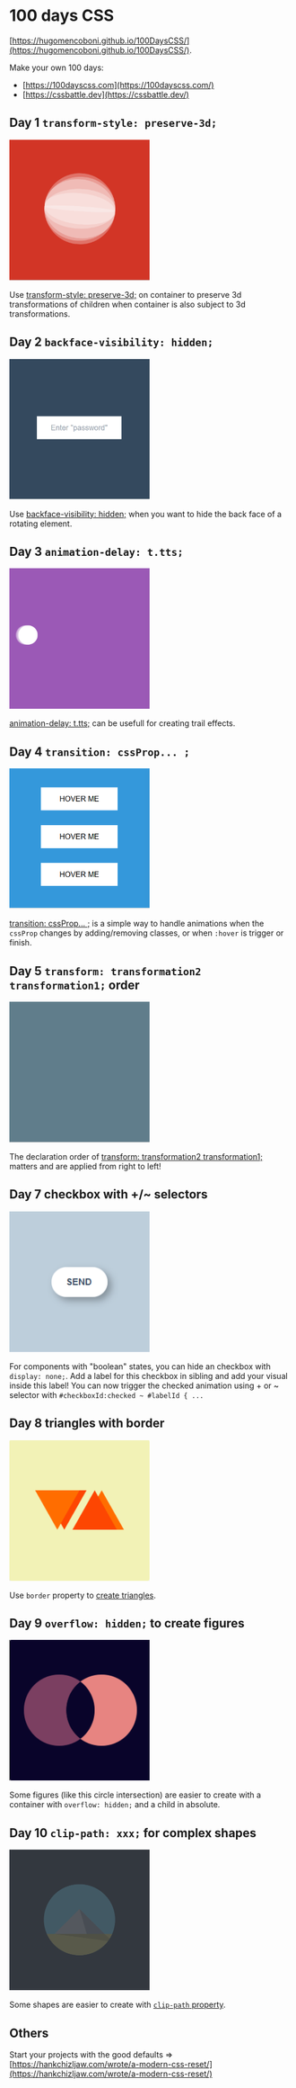 # 100 days CSS

[https://hugomencoboni.github.io/100DaysCSS/](https://hugomencoboni.github.io/100DaysCSS/).

Make your own 100 days: 
- [https://100dayscss.com](https://100dayscss.com/)
- [https://cssbattle.dev](https://cssbattle.dev/)


## Day 1 `transform-style: preserve-3d;`
<img src="./gifs/rotatedBall.gif" width="250" height="250"/>

Use [transform-style: preserve-3d;](https://www.w3schools.com/cssref/css3_pr_transform-style.asp) on container to preserve 3d transformations of children when container is also subject to 3d transformations.

## Day 2 `backface-visibility: hidden;`
<img src="./gifs/enterPassword.gif" width="250" height="250"/>

Use [backface-visibility: hidden;](https://www.w3schools.com/cssref/css3_pr_backface-visibility.asp) when you want to hide the back face of a rotating element.

## Day 3 `animation-delay: t.tts;`
<img src="./gifs/translatedCircle.gif" width="250" height="250"/>

[animation-delay: t.tts;](https://www.w3schools.com/cssref/css3_pr_animation-delay.asp) can be usefull for creating trail effects.

## Day 4 `transition: cssProp... ;`
<img src="./gifs/hoverMe.gif" width="250" height="250"/>

[transition: cssProp... ;](https://www.w3schools.com/cssref/css3_pr_transition.asp) is a simple way to handle animations when the `cssProp` changes by adding/removing classes, or when `:hover` is trigger or finish.

## Day 5 `transform: transformation2 transformation1;` order
<img src="./gifs/kaleidoscope.gif" width="250" height="250"/>

The declaration order of [transform: transformation2 transformation1;](https://css-tricks.com/almanac/properties/t/transform/#multiple-values) matters and are applied from right to left!

## Day 7 checkbox with +/~ selectors
<img src="./gifs/send.gif" width="250" height="250"/>

For components with "boolean" states, you can hide an checkbox with `display: none;`. Add a label for this checkbox in sibling and add your visual inside this label! You can now trigger the checked animation using + or ~ selector with `#checkboxId:checked ~ #labelId { ...`

## Day 8 triangles with border
<img src="./gifs/triangles.PNG" width="250" height="250"/>

Use `border` property to [create triangles](https://levelup.gitconnected.com/making-css-triangles-c0201dacc26).

## Day 9 `overflow: hidden;` to create figures
<img src="./gifs/intersect.PNG" width="250" height="250"/>

Some figures (like this circle intersection) are easier to create with a container with `overflow: hidden;` and a child in absolute.

## Day 10 `clip-path: xxx;` for complex shapes
<img src="./gifs/desert.gif" width="250" height="250"/>

Some shapes are easier to create with [`clip-path` property](https://css-tricks.com/almanac/properties/c/clip-path/).

## Others

Start your projects with the good defaults => [https://hankchizljaw.com/wrote/a-modern-css-reset/](https://hankchizljaw.com/wrote/a-modern-css-reset/)
